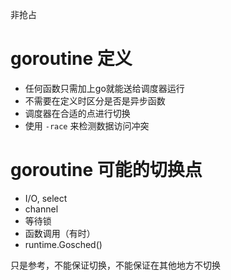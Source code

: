 
非抢占

# goroutine 定义

* 任何函数只需加上go就能送给调度器运行
* 不需要在定义时区分是否是异步函数
* 调度器在合适的点进行切换
* 使用 `-race` 来检测数据访问冲突

# goroutine 可能的切换点

* I/O, select
* channel
* 等待锁
* 函数调用（有时）
* runtime.Gosched()

只是参考，不能保证切换，不能保证在其他地方不切换